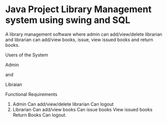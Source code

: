 # Java Project Library Management system using swing and SQL
A library management software where admin can add/view/delete librarian and librarian can add/view books, issue, view issued books and return books.

Users of the System

Admin

and

Libraian

Functional Requirements
1. Admin
Can add/view/delete librarian
Can logout
2. Librarian
Can add/view books
Can issue books
View issued books
Return Books
Can logout.
